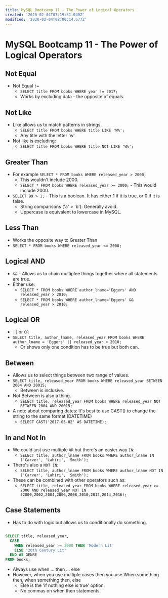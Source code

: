 ```yaml
---
title: MySQL Bootcamp 11 - The Power of Logical Operators
created: '2020-02-04T07:19:31.040Z'
modified: '2020-02-04T08:00:14.677Z'
---
```


# MySQL Bootcamp 11 - The Power of Logical Operators

## Not Equal

* Not Equal `!=`
  * `SELECT title FROM books WHERE year != 2017;`
  * Works by excluding data - the opposite of equals.

## Not Like

* Like allows us to match patterns in strings.
  * `SELECT title FROM books WHERE title LIKE 'W%';`
  * Any title with the letter 'w'
* Not like is excluding:
  * `SELECT title FROM books WHERE title NOT LIKE 'W%';`

## Greater Than

* For example `SELECT * FROM books WHERE released_year > 2000;`
  * This wouldn't include 2000.
  * `SELECT * FROM books WHERE released_year >= 2000;` - This would include 2000.
* `SELECT 99 > 1;` - This is a boolean. It has either 1 if it is true, or 0 if it is false.
  * String comparisons ('a' > 'b'): Generally avoid.
  * Uppercase is equivalent to lowercase in MySQL.

## Less Than

* Works the opposite way to Greater Than
* `SELECT * FROM books WHERE released_year <= 2000;`

## Logical AND

* `&&` - Allows us to chain multiplee things together where all statements are true.
* Either use:
  * `SELECT * FROM books WHERE author_lname='Eggers' AND released_year > 2010;`
  * `SELECT * FROM books WHERE author_lname='Eggers' && released_year > 2010;`

## Logical OR

* `||` or `OR`
* `SELECT title, author_lname, released_year FROM books WHERE author_lname = 'Eggers' || released_year > 2010;`
  * Or shows only one condition has to be true but both can.

## Between

* Allows us to select things between two range of values.
* `SELECT title, released_year FROM books WHERE released_year BETWEEN 2004 AND 20015;`
  * Between is inclusive.
* Not Between is also a thing.
  * `SELECT title, released_year FROM books WHERE released_year NOT BETWEEN 2004 AND 20015;`
* A note about comparing dates: It's best to use CAST() to change the string to the same format (DATETIME)
  * `SELECT CAST('2017-05-02' AS DATETIME);`

## In and Not In

* We could just use multiple `OR` but there's an easier way `IN`:
  * `SELECT title, author_lname FROM books WHERE author_lname IN ('Carver', 'Lahiri', 'Smith');`
* There's also a `NOT IN`:
  * `SELECT title, author_lname FROM books WHERE author_lname NOT IN ('Carver', 'Lahiri', 'Smith');`
* These can be combined with other operators such as:
  * `SELECT title, released_year FROM books WHERE released_year >= 2000 AND released_year NOT IN (2000,2002,2004,2006,2008,2010,2012,2014,2016);`

## Case Statements

* Has to do with logic but allows us to conditionally do something.

```SQL

SELECT title, released_year,
  CASE
    WHEN released_year >= 2000 THEN 'Modern Lit'
    ELSE '20th Century Lit'
  END AS GENRE
FROM books;

```
* Always use when ... then ... else
* However, when you use multiple cases then you use When something then, when something then, else
  * Else is the 'if nothing else is true' option.
  * No commas on when then statements.


